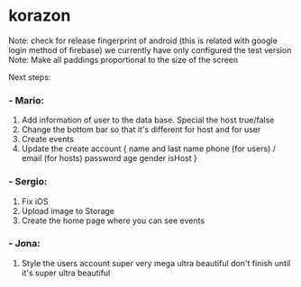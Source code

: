 # korazon

Note: check for release fingerprint of android (this is related with google login method of firebase) we currently have only configured the test version
Note: Make all paddings proportional to the size of the screen
 
Next steps:

### - Mario:
1. Add information of user to the data base. Special the host true/false
2. Change the bottom bar so that it's different for host and for user
3. Create events
4. Update the create account {
                                name and last name
                                phone (for users) / email (for hosts)
                                password
                                age
                                gender
                                isHost
                             }



### - Sergio:
1. Fix iOS
2. Upload image to Storage
3. Create the home page where you can see events



### - Jona:
1. Style the users account super very mega ultra beautiful don't finish until it's super ultra beautiful




